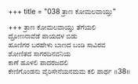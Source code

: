 +++
title = "038 ತ್ರಾಣ ಕೋಮಲವಾಯ್ತು"

+++
ತ್ರಾಣ ಕೋಮಲವಾಯ್ತು ತೆಗೆಯಲಿ  
ದ್ರೋಣನಾವೆಡೆ ಪಾಯದಳ ಬಿಡು  
ಹೂಣಿಗರ ಬರಹೇಳು ಬಾಣದ ಬಂಡಿ ಸಾವಿರವ  
ಶೋಣಿತದ ಸಾಗರದಿನವನಿಯ  
ಕಾಣೆ ಹೂಳಲಿ ಪಾದರಜದಲಿ  
ಕೇಣಿಗೊಂಡನು ವೈರಿಸೇನೆಯನಮಮ ಕಲಿ ಪಾರ್ಥ    ॥38॥